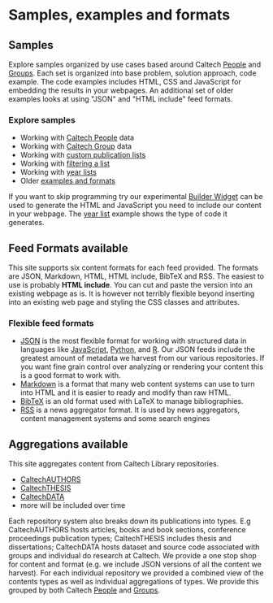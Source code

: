 
# Samples, examples and formats

## Samples

Explore samples organized by use cases based around Caltech [People](people.html) and [Groups](groups.html).  Each set is organized into base problem, solution approach, code example. The code examples includes HTML, CSS and JavaScript for embedding the results in your webpages. An additional set of older examples looks at using "JSON" and "HTML include" feed formats.

### Explore samples

+ Working with [Caltech People](people.html) data
+ Working with [Caltech Group](group.html) data
+ Working with [custom publication lists](custom-lists.html)
+ Working with [filtering a list](filtered-list.html)
+ Working with [year lists](year-list-demo.html)
+ Older [examples and formats](examples-and-formats.html)

If you want to skip programming try our experimental [Builder Widget](/widgets/builder-widget.html) can be used to generate the HTML and JavaScript you need to include our content in your webpage. The [year list](year-list-demo.html) example shows the type of code it generates.

## Feed Formats available

This site supports six content formats for each feed provided.  The formats are JSON, Markdown, HTML, HTML include, BibTeX and RSS.  The easiest to use is probably **HTML include**. You can cut and paste the version into an existing webpage as is. It is however not terribly flexible beyond inserting into an existing web page and styling the CSS classes and attributes.  

### Flexible feed formats

+ [JSON](json.html) is the most flexible format for working with structured data in languages like [JavaScript](https://developer.mozilla.org/en-US/docs/Web/javascript), [Python](https://www.python.org), and [R](https://r-poject.org). Our JSON feeds include the greatest amount of metadata we harvest from our various repositories. If you want fine grain control over analyzing or rendering your content this is a good format to work with.
+ [Markdown](markdown.html) is a format that many web content systems can use to turn into HTML and it is easier to ready and modify than raw HTML. 
+ [BibTeX](bibtex.html) is an old format used with LaTeX to manage bibliographies. 
+ [RSS](rss.html) is a news aggregator format. It is used by news aggregators, content management systems and some search engines


## Aggregations available 

This site aggregates content from Caltech Library repositories. 

+ [CaltechAUTHORS](https://authors.library.caltech.edu)
+ [CaltechTHESIS](https://thesis.library.caltech.edu) 
+ [CaltechDATA](https://data.caltech.edu)
+ more will be included over time

Each repository system also breaks down its publications into types. E.g CaltechAUTHORS hosts articles, books and book sections, conference proceedings publication types; CaltechTHESIS includes thesis and dissertations; CaltechDATA hosts dataset and source code associated with groups and individual do research at Caltech.  We provide a one stop shop for content and format (e.g. we include JSON versions of all the content we harvest).  For each individual repository we provided a combined view of the contents types as well as individual aggregations of types.  We provide this grouped by both Caltech [People](/people) and [Groups](/groups).
